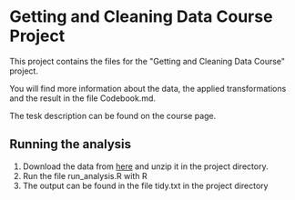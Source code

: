 # Getting and Cleaning Data Course Project

This project contains the files for the "Getting and Cleaning Data Course" project.

You will find more information about the data, the applied transformations and the result in the file Codebook.md.

The tesk description can be found on the course page.

## Running the analysis

1. Download the data from [here](https://d396qusza40orc.cloudfront.net/getdata%2Fprojectfiles%2FUCI%20HAR%20Dataset.zip) and unzip it in the project directory.
2. Run the file run_analysis.R with R
3. The output can be found in the file tidy.txt in the project directory